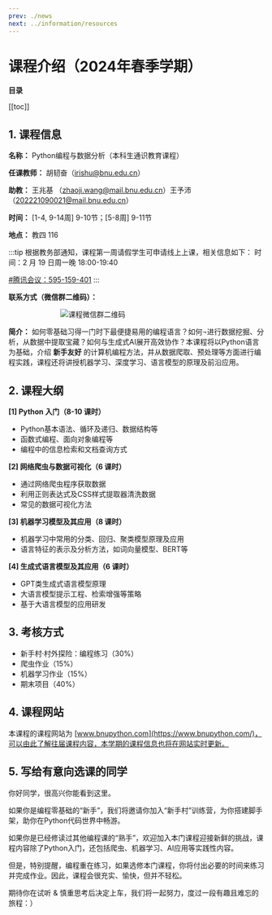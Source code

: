 ```yaml
---
prev: ./news
next: ../information/resources
---
```


# 课程介绍（2024年春季学期）

**目录**

[[toc]]

## 1. 课程信息

**名称：** Python编程与数据分析（本科生通识教育课程）

**任课教师：** 胡韧奋（[irishu@bnu.edu.cn](mailto:irishu@bnu.edu.cn)）

**助教：** 王兆基 （[zhaoji.wang@mail.bnu.edu.cn](mailto:zhaoji.wang@mail.bnu.edu.cn)）王予沛（[202221090021@mail.bnu.edu.cn](mailto:202221090021@mail.bnu.edu.cn)）

**时间：** [1-4, 9-14周] 9-10节；[5-8周] 9-11节

**地点：** 教四 116

:::tip 根据教务部通知，课程第一周请假学生可申请线上上课，相关信息如下：
时间：2 月 19 日周一晚 18:00-19:40

[#腾讯会议：595-159-401](https://meeting.tencent.com/dm/KYN3LC1pcz4i)
:::

**联系方式（微信群二维码）：**

<img src="https://res.zhaoji.ac.cn/images/202402191642720.jpg" alt="课程微信群二维码" style="margin: 0 auto; max-width: 300px; display: block;">

**简介：** 如何零基础习得一门时下最便捷易用的编程语言？如何¬进行数据挖掘、分析，从数据中提取宝藏？如何与生成式AI展开高效协作？本课程将以Python语言为基础，介绍 **新手友好** 的计算机编程方法，并从数据爬取、预处理等方面进行编程实践，课程还将讲授机器学习、深度学习、语言模型的原理及前沿应用。

## 2. 课程大纲

**[1] Python 入门（8-10 课时）**

- Python基本语法、循环及递归、数据结构等
- 函数式编程、面向对象编程等
- 编程中的信息检索和文档查询方式

**[2] 网络爬虫与数据可视化（6 课时）**

- 通过网络爬虫程序获取数据
- 利用正则表达式及CSS样式提取器清洗数据
- 常见的数据可视化方法

**[3] 机器学习模型及其应用（8 课时）**

- 机器学习中常用的分类、回归、聚类模型原理及应用
- 语言特征的表示及分析方法，如词向量模型、BERT等

**[4] 生成式语言模型及其应用（6 课时）**

- GPT类生成式语言模型原理
- 大语言模型提示工程、检索增强等策略
- 基于大语言模型的应用研发

## 3. 考核方式

- 新手村·村外探险：编程练习（30%）
- 爬虫作业（15%）
- 机器学习作业（15%）
- 期末项目（40%）

## 4. 课程网站

本课程的课程网站为 [www.bnupython.com](https://www.bnupython.com/)，可以由此了解往届课程内容，本学期的课程信息也将在网站实时更新。

## 5. 写给有意向选课的同学

你好同学，很高兴你能看到这里。

如果你是编程零基础的“新手”，我们将邀请你加入“新手村”训练营，为你搭建脚手架，助你在Python代码世界中畅游。

如果你是已经修读过其他编程课的“熟手”，欢迎加入本门课程迎接新鲜的挑战，课程内容除了Python入门，还包括爬虫、机器学习、AI应用等实践性内容。

但是，特别提醒，编程重在练习，如果选修本门课程，你将付出必要的时间来练习并完成作业。因此，课程会很充实、愉快，但并不轻松。

期待你在试听 & 慎重思考后决定上车，我们将一起努力，度过一段有趣且难忘的旅程：）
